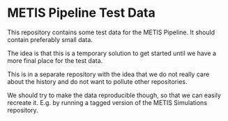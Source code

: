 METIS Pipeline Test Data
========================

This repository contains some test data for the METIS Pipeline. It should contain preferably small data.

The idea is that this is a temporary solution to get started until we have a more final place for the test data.

This is in a separate repository with the idea that we do not really care about the history and do not want to pollute other repositories.

We should try to make the data reproducible though, so that we can easily recreate it. E.g. by running a tagged version of the METIS Simulations repository.

